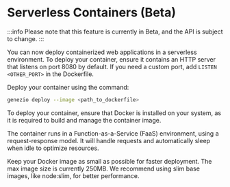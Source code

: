 # Serverless Containers (Beta)

:::info
Please note that this feature is currently in Beta, and the API is subject to change.
:::

You can now deploy containerized web applications in a serverless environment. To deploy your container, ensure it contains an HTTP server that listens on port 8080 by default. If you need a custom port, add `LISTEN <OTHER_PORT>` in the Dockerfile.

Deploy your container using the command:

```bash
genezio deploy --image <path_to_dockerfile>
```

To deploy your container, ensure that Docker is installed on your system, as it is required to build and manage the container image.

The container runs in a Function-as-a-Service (FaaS) environment, using a request-response model. It will handle requests and automatically sleep when idle to optimize resources.

Keep your Docker image as small as possible for faster deployment. The max image size is currently 250MB. We recommend using slim base images, like node:slim, for better performance.
